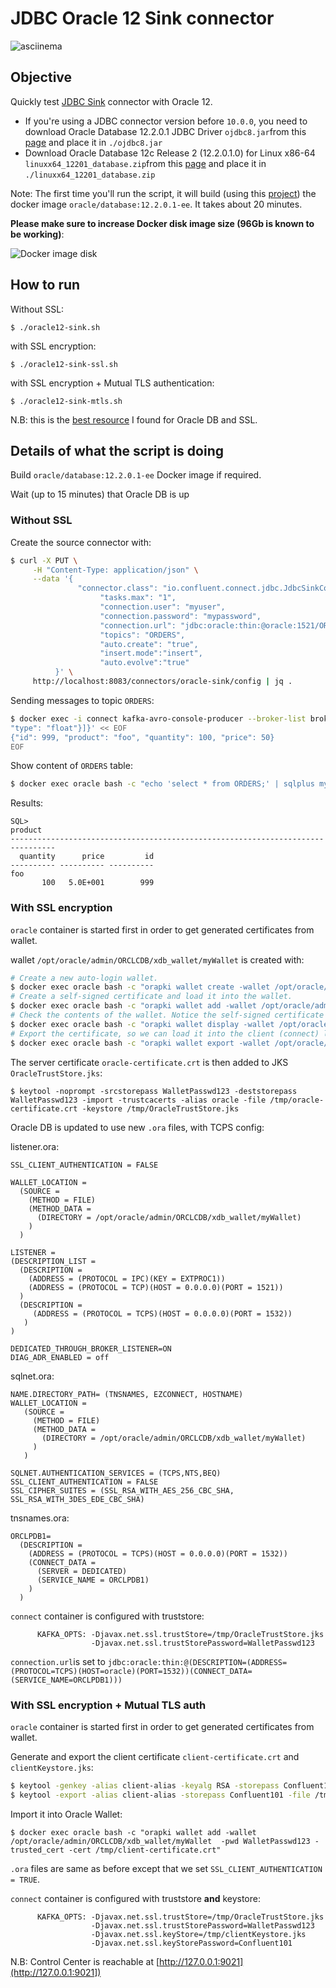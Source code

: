 # JDBC Oracle 12 Sink connector

![asciinema](https://github.com/vdesabou/gifs/blob/master/connect/connect-jdbc-oracle12-sink/asciinema.gif?raw=true)

## Objective

Quickly test [JDBC Sink](https://docs.confluent.io/current/connect/kafka-connect-jdbc/sink-connector/index.html#quick-start) connector with Oracle 12.


* If you're using a JDBC connector version before `10.0.0`, you need to download Oracle Database 12.2.0.1 JDBC Driver `ojdbc8.jar`from this [page](https://www.oracle.com/database/technologies/jdbc-ucp-122-downloads.html) and place it in `./ojdbc8.jar`
* Download Oracle Database 12c Release 2 (12.2.0.1.0) for Linux x86-64 `linuxx64_12201_database.zip`from this [page](https://www.oracle.com/database/technologies/oracle12c-linux-12201-downloads.html) and place it in `./linuxx64_12201_database.zip`

Note: The first time you'll run the script, it will build (using this [project](https://github.com/oracle/docker-images/blob/master/OracleDatabase/SingleInstance/README.md)) the docker image `oracle/database:12.2.0.1-ee`. It takes about 20 minutes.

**Please make sure to increase Docker disk image size (96Gb is known to be working)**:

![Docker image disk](Screenshot1.png)

## How to run

Without SSL:

```
$ ./oracle12-sink.sh
```

with SSL encryption:

```
$ ./oracle12-sink-ssl.sh
```

with SSL encryption + Mutual TLS authentication:

```
$ ./oracle12-sink-mtls.sh
```

N.B: this is the [best resource](https://www.oracle.com/technetwork/topics/wp-oracle-jdbc-thin-ssl-130128.pdf) I found for Oracle DB and SSL.

## Details of what the script is doing

Build `oracle/database:12.2.0.1-ee` Docker image if required.

Wait (up to 15 minutes) that Oracle DB is up

### Without SSL

Create the source connector with:

```bash
$ curl -X PUT \
     -H "Content-Type: application/json" \
     --data '{
               "connector.class": "io.confluent.connect.jdbc.JdbcSinkConnector",
                    "tasks.max": "1",
                    "connection.user": "myuser",
                    "connection.password": "mypassword",
                    "connection.url": "jdbc:oracle:thin:@oracle:1521/ORCLPDB1",
                    "topics": "ORDERS",
                    "auto.create": "true",
                    "insert.mode":"insert",
                    "auto.evolve":"true"
          }' \
     http://localhost:8083/connectors/oracle-sink/config | jq .
```

Sending messages to topic `ORDERS`:

```bash
$ docker exec -i connect kafka-avro-console-producer --broker-list broker:9092 --property schema.registry.url=http://schema-registry:8081 --topic ORDERS --property value.schema='{"type":"record","name":"myrecord","fields":[{"name":"id","type":"int"},{"name":"product", "type": "string"}, {"name":"quantity", "type": "int"}, {"name":"price",
"type": "float"}]}' << EOF
{"id": 999, "product": "foo", "quantity": 100, "price": 50}
EOF
```

Show content of `ORDERS` table:

```bash
$ docker exec oracle bash -c "echo 'select * from ORDERS;' | sqlplus myuser/mypassword@//localhost:1521/ORCLPDB1"
```

Results:

```
SQL>
product
--------------------------------------------------------------------------------
  quantity      price         id
---------- ---------- ----------
foo
       100   5.0E+001        999

```

### With SSL encryption

`oracle` container is started first in order to get generated certificates from wallet.

wallet `/opt/oracle/admin/ORCLCDB/xdb_wallet/myWallet` is created with:

```bash
# Create a new auto-login wallet.
$ docker exec oracle bash -c "orapki wallet create -wallet /opt/oracle/admin/ORCLCDB/xdb_wallet/myWallet -pwd WalletPasswd123 -auto_login_local"
# Create a self-signed certificate and load it into the wallet.
$ docker exec oracle bash -c "orapki wallet add -wallet /opt/oracle/admin/ORCLCDB/xdb_wallet/myWallet  -pwd WalletPasswd123 -dn \"CN=oracle\" -keysize 1024 -self_signed -validity 3650"
# Check the contents of the wallet. Notice the self-signed certificate is both a user and trusted certificate.
$ docker exec oracle bash -c "orapki wallet display -wallet /opt/oracle/admin/ORCLCDB/xdb_wallet/myWallet -pwd WalletPasswd123"
# Export the certificate, so we can load it into the client (connect) later.
$ docker exec oracle bash -c "orapki wallet export -wallet /opt/oracle/admin/ORCLCDB/xdb_wallet/myWallet -pwd WalletPasswd123 -dn \"CN=oracle\" -cert /tmp/oracle-certificate.crt"
```

The server certificate `oracle-certificate.crt` is then added to JKS `OracleTrustStore.jks`:

```
$ keytool -noprompt -srcstorepass WalletPasswd123 -deststorepass WalletPasswd123 -import -trustcacerts -alias oracle -file /tmp/oracle-certificate.crt -keystore /tmp/OracleTrustStore.jks
```

Oracle DB is updated to use new `.ora` files, with TCPS config:

listener.ora:

```
SSL_CLIENT_AUTHENTICATION = FALSE

WALLET_LOCATION =
  (SOURCE =
    (METHOD = FILE)
    (METHOD_DATA =
      (DIRECTORY = /opt/oracle/admin/ORCLCDB/xdb_wallet/myWallet)
    )
  )

LISTENER =
(DESCRIPTION_LIST =
  (DESCRIPTION =
    (ADDRESS = (PROTOCOL = IPC)(KEY = EXTPROC1))
    (ADDRESS = (PROTOCOL = TCP)(HOST = 0.0.0.0)(PORT = 1521))
  )
  (DESCRIPTION =
     (ADDRESS = (PROTOCOL = TCPS)(HOST = 0.0.0.0)(PORT = 1532))
   )
)

DEDICATED_THROUGH_BROKER_LISTENER=ON
DIAG_ADR_ENABLED = off
```

sqlnet.ora:

```
NAME.DIRECTORY_PATH= (TNSNAMES, EZCONNECT, HOSTNAME)
WALLET_LOCATION =
   (SOURCE =
     (METHOD = FILE)
     (METHOD_DATA =
       (DIRECTORY = /opt/oracle/admin/ORCLCDB/xdb_wallet/myWallet)
     )
   )

SQLNET.AUTHENTICATION_SERVICES = (TCPS,NTS,BEQ)
SSL_CLIENT_AUTHENTICATION = FALSE
SSL_CIPHER_SUITES = (SSL_RSA_WITH_AES_256_CBC_SHA, SSL_RSA_WITH_3DES_EDE_CBC_SHA)
```

tnsnames.ora:

```
ORCLPDB1=
  (DESCRIPTION =
    (ADDRESS = (PROTOCOL = TCPS)(HOST = 0.0.0.0)(PORT = 1532))
    (CONNECT_DATA =
      (SERVER = DEDICATED)
      (SERVICE_NAME = ORCLPDB1)
    )
  )
```

`connect` container is configured with truststore:

```
      KAFKA_OPTS: -Djavax.net.ssl.trustStore=/tmp/OracleTrustStore.jks
                  -Djavax.net.ssl.trustStorePassword=WalletPasswd123
```

`connection.url`is set to `jdbc:oracle:thin:@(DESCRIPTION=(ADDRESS=(PROTOCOL=TCPS)(HOST=oracle)(PORT=1532))(CONNECT_DATA=(SERVICE_NAME=ORCLPDB1)))`

### With SSL encryption + Mutual TLS auth

`oracle` container is started first in order to get generated certificates from wallet.

Generate and export the client certificate `client-certificate.crt` and `clientKeystore.jks`:

```bash
$ keytool -genkey -alias client-alias -keyalg RSA -storepass Confluent101 -dname "CN=connect,OU=TEST,O=CONFLUENT,L=PaloAlto,S=Ca,C=US" -keystore /tmp/clientKeystore.jks
$ keytool -export -alias client-alias -storepass Confluent101 -file /tmp/client-certificate.crt -keystore /tmp/clientKeystore.jks -rfc
```

Import it into Oracle Wallet:

```
$ docker exec oracle bash -c "orapki wallet add -wallet /opt/oracle/admin/ORCLCDB/xdb_wallet/myWallet  -pwd WalletPasswd123 -trusted_cert -cert /tmp/client-certificate.crt"
```

`.ora` files are same as before except that we set `SSL_CLIENT_AUTHENTICATION = TRUE`.

`connect` container is configured with truststore **and** keystore:

```
      KAFKA_OPTS: -Djavax.net.ssl.trustStore=/tmp/OracleTrustStore.jks
                  -Djavax.net.ssl.trustStorePassword=WalletPasswd123
                  -Djavax.net.ssl.keyStore=/tmp/clientKeystore.jks
                  -Djavax.net.ssl.keyStorePassword=Confluent101
```

N.B: Control Center is reachable at [http://127.0.0.1:9021](http://127.0.0.1:9021])
